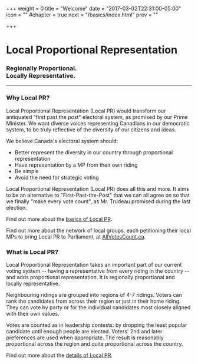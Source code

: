 +++
weight = 0
title = "Welcome"
date = "2017-03-02T22:31:00-05:00"
icon = ""
#chapter = true
next = "/basics/index.html"
prev = ""

+++

# Local Proportional Representation
### Regionally Proportional.<br>Locally Representative.

<hr>

### Why Local PR?
Local Proportional Representation (Local PR) would transform our antiquated "first past the post" electoral system, as promised by our Prime Minister. We want diverse voices representing Canadians in our democratic system, to be truly reflective of the diversity of our citizens and ideas. 

We believe Canada's electoral system should:

* Better represent the diversity in our country through proportional representation
* Have representation by a MP from their own riding
* Be simple
* Avoid the need for strategic voting

Local Proportional Representation (Local PR) does all this and more.  It aims to be an
alternative to "First-Past-the-Post" that we can all agree on so that we finally
"make every vote count", as Mr. Trudeau promised during the last election.

Find out more about the [basics of Local PR](../basics/).

Find out more about the network of local groups, each petitioning their local MPs
to bring Local PR to Parliament, at [AllVotesCount.ca](http://AllVotesCount.ca).

### What is Local PR?

Local Proportional Representation takes an important part of our current voting 
system -- having a representative from every riding in the country -- and adds 
proportional representation. It is regionally proportional and locally representative.

Neighbouring ridings are grouped into regions of 4-7 ridings. Voters can rank the 
candidates from across their region or just in their home riding.  They can vote by 
party or for the individual candidates most closely aligned with their own values.

Votes are counted as in leadership contests: by dropping the least popular candidate
until enough people are elected.  Voters' 2nd and later preferences are used when
appropriate.  The result is reasonably proportional across the region and quite
proportional across the country.

Find out more about the [details of Local PR](../details/).

